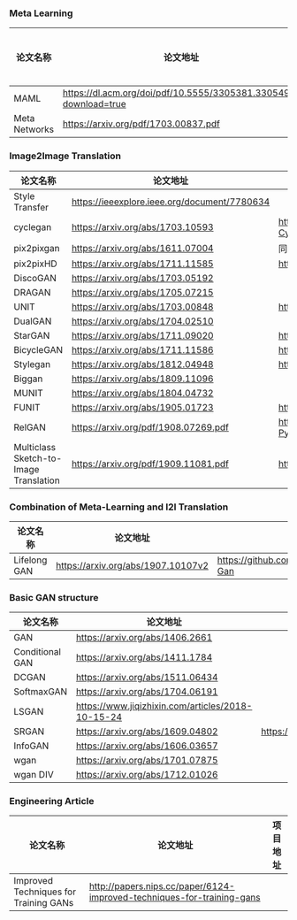 ### Meta Learning 
|论文名称|论文地址|项目地址|
|-----|-----|-----|
|MAML|https://dl.acm.org/doi/pdf/10.5555/3305381.3305498?download=true||
|Meta Networks|https://arxiv.org/pdf/1703.00837.pdf||
### Image2Image Translation
| 论文名称|论文地址|项目地址|
|-----|-----|-----|
|Style Transfer |https://ieeexplore.ieee.org/document/7780634 ||
|cyclegan | https://arxiv.org/abs/1703.10593  |https://github.com/junyanz/pytorch-CycleGAN-and-pix2pix|
|pix2pixgan |https://arxiv.org/abs/1611.07004 |同上|
|pix2pixHD|https://arxiv.org/abs/1711.11585|https://github.com/NVIDIA/pix2pixHD|
|DiscoGAN |https://arxiv.org/abs/1703.05192  ||
|DRAGAN |https://arxiv.org/abs/1705.07215  ||
|UNIT  |https://arxiv.org/abs/1703.00848  |https://github.com/mingyuliutw/UNIT|
|DualGAN |https://arxiv.org/abs/1704.02510 ||
|StarGAN|https://arxiv.org/abs/1711.09020|https://github.com/yunjey/stargan|
|BicycleGAN|https://arxiv.org/abs/1711.11586|https://github.com/junyanz/BicycleGAN|
|Stylegan |https://arxiv.org/abs/1812.04948  |https://github.com/NVlabs/stylegan||
|Biggan |https://arxiv.org/abs/1809.11096  ||
|MUNIT |https://arxiv.org/abs/1804.04732 ||
|FUNIT|  https://arxiv.org/abs/1905.01723  |https://github.com/NVlabs/FUNIT|
|RelGAN|https://arxiv.org/pdf/1908.07269.pdf|https://github.com/elvisyjlin/RelGAN-PyTorch|
|Multiclass Sketch-to-Image Translation|https://arxiv.org/pdf/1909.11081.pdf|https://github.com/arnabgho/iSketchNFill|

### Combination of Meta-Learning and I2I Translation
| 论文名称|论文地址|项目地址|
|-----|-----|-----|
|Lifelong GAN|https://arxiv.org/abs/1907.10107v2|https://github.com/ChillingDream/Lifelong-Gan|


### Basic GAN structure
|论文名称|论文地址|项目地址|
|-----|-----|-----|
|GAN |https://arxiv.org/abs/1406.2661 ||
|Conditional GAN  |https://arxiv.org/abs/1411.1784||
|DCGAN |https://arxiv.org/abs/1511.06434|| 
|SoftmaxGAN|https://arxiv.org/abs/1704.06191||
|LSGAN|https://www.jiqizhixin.com/articles/2018-10-15-24||
|SRGAN|https://arxiv.org/abs/1609.04802|https://github.com/leftthomas/SRGAN|
|InfoGAN|https://arxiv.org/abs/1606.03657|
|wgan|https://arxiv.org/abs/1701.07875||
|wgan DIV| https://arxiv.org/abs/1712.01026||
### Engineering Article
| 论文名称|论文地址|项目地址|
|-----|-----|-----|
|Improved Techniques for Training GANs| http://papers.nips.cc/paper/6124-improved-techniques-for-training-gans ||

